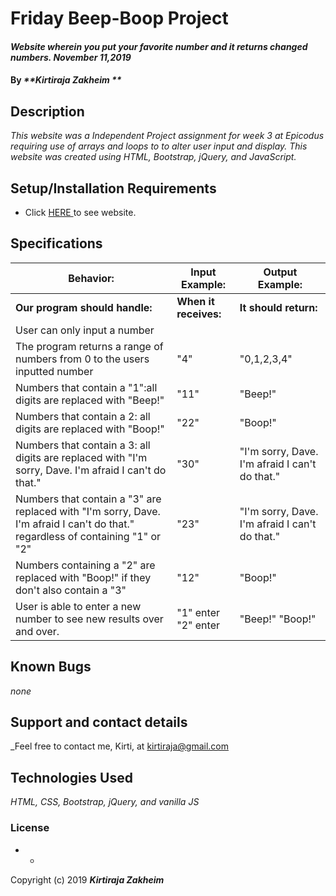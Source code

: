 # Friday Beep-Boop Project
#### _Website wherein you put your favorite number and it returns changed numbers. November 11,2019_

#### By _**Kirtiraja Zakheim **_

## Description

_This website was a Independent Project assignment for week 3 at Epicodus requiring use of arrays and loops to to alter user input and display. This website was created using HTML, Bootstrap, jQuery, and JavaScript._

## Setup/Installation Requirements

* Click <a href="https://kirtiraja.github.io/Friday-Beep-Boop/"> HERE </a>to see website.

## Specifications

| Behavior: | Input Example: | Output Example: |
| - | - | - |
| **Our program should handle:** | **When it receives:** | **It should return:** |
|User can only input a number|||
|The program returns a range of numbers from 0 to the users inputted number| "4" |"0,1,2,3,4"|
|Numbers that contain a "1":all digits are replaced with "Beep!"  | "11"  |"Beep!"  |
|Numbers that contain a 2: all digits are replaced with "Boop!"| "22" | "Boop!" |
|Numbers that contain a 3: all digits are replaced with "I'm sorry, Dave. I'm afraid I can't do that."|"30"|"I'm sorry, Dave. I'm afraid I can't do that."|
|Numbers that contain a "3" are replaced with "I'm sorry, Dave. I'm afraid I can't do that." regardless of containing "1" or "2"|"23"|"I'm sorry, Dave. I'm afraid I can't do that."|
|Numbers containing a "2" are replaced with "Boop!" if they don't also contain a "3"|"12"|"Boop!"|
|User is able to enter a new number to see new results over and over. |"1" enter "2" enter|  "Beep!"  "Boop!"|


## Known Bugs

_none_

## Support and contact details

_Feel free to contact me, Kirti, at kirtiraja@gmail.com

## Technologies Used

_HTML, CSS, Bootstrap, jQuery, and vanilla JS_

### License

* *

Copyright (c) 2019 **_Kirtiraja Zakheim_**
